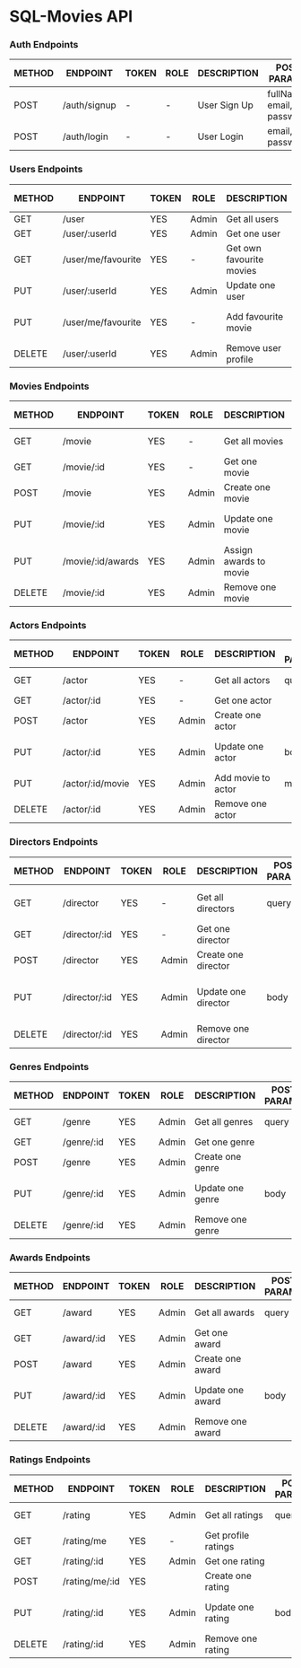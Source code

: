 # SQL-Movies API

### Auth Endpoints

| METHOD | ENDPOINT      | TOKEN | ROLE     | DESCRIPTION           | POST PARAMS                                                 | RETURNS        |
| ------ | ------------- | ----- | -------- | --------------------- | ----------------------------------------------------------- | -------------- |
| POST   | /auth/signup  | -     | -        | User Sign Up          | fullName, email, password                                   | email, token   |
| POST   | /auth/login   | -     | -        | User Login            | email, password                                             | email, token   |

### Users Endpoints

| METHOD | ENDPOINT                 | TOKEN | ROLE  | DESCRIPTION                  | POST PARAMS                | RETURNS                              |
| ------ | ------------------------ | ----- | ----- | ---------------------------- | -------------------------- | ------------------------------------ |
| GET    | /user                    | YES   | Admin | Get all users                | -                          | [{ users }]                          |
| GET    | /user/:userId            | YES   | Admin | Get one user                 | user_id                    | { user }                             |
| GET    | /user/me/favourite       | YES   | -     | Get own favourite movies     | -                          | [{ movie }]                          |
| PUT    | /user/:userId            | YES   | Admin | Update one user              | user_id, body              | { user }                             |
| PUT    | /user/me/favourite       | YES   | -     | Add favourite movie          | -                          | "Movie added" {movie}}               |
| DELETE | /user/:userId            | YES   | Admin | Remove user profile          | user_id                    | "Profile deleted"                    |

### Movies Endpoints

| METHOD | ENDPOINT           | TOKEN | ROLE                        | DESCRIPTION                       | POST PARAMS| RETURNS                      |
| ------ | ------------------ | ----- | --------------------------- | --------------------------------- | ---------- | ---------------------------- |
| GET    | /movie             | YES   | -                           | Get all movies                    | query      | [{ movies }]                 |
| GET    | /movie/:id         | YES   | -                           | Get one movie                     |            | { movie }                    |
| POST   | /movie             | YES   | Admin                       | Create one movie                  |            | { movie }                    |
| PUT    | /movie/:id         | YES   | Admin                       | Update one movie                  | req.body   | "movie updated", { movie }   |
| PUT    | /movie/:id/awards  | YES   | Admin                       | Assign awards to movie            | award_id   | "Awards assigned", { movie } |
| DELETE | /movie/:id         | YES   | Admin                       | Remove one movie                  |            | "movie deleted"              |

### Actors Endpoints

| METHOD | ENDPOINT           | TOKEN | ROLE                        | DESCRIPTION                       | POST PARAMS| RETURNS                    |
| ------ | ------------------ | ----- | --------------------------- | --------------------------------- | ---------- | -------------------------- |
| GET    | /actor             | YES   | -                           | Get all actors                    | query      | [{ actors }]               |
| GET    | /actor/:id         | YES   | -                           | Get one actor                     |            | { actor }                  |
| POST   | /actor             | YES   | Admin                       | Create one actor                  |            | { actor }                  |
| PUT    | /actor/:id         | YES   | Admin                       | Update one actor                  | body       | "actor updated", { actor } |
| PUT    | /actor/:id/movie   | YES   | Admin                       | Add movie to actor                | movie_id   | "movie added"              |
| DELETE | /actor/:id         | YES   | Admin                       | Remove one actor                  |            | "actor deleted"            |

### Directors Endpoints

| METHOD | ENDPOINT           | TOKEN | ROLE                        | DESCRIPTION                       | POST PARAMS| RETURNS                          |
| ------ | ------------------ | ----- | --------------------------- | --------------------------------- | ---------- | -------------------------------- |
| GET    | /director          | YES   | -                           | Get all directors                 | query      | [{ directors }]                  |
| GET    | /director/:id      | YES   | -                           | Get one director                  |            | { director }                     |
| POST   | /director          | YES   | Admin                       | Create one director               |            | { director }                     |
| PUT    | /director/:id      | YES   | Admin                       | Update one director               | body       | "director updated", { director } |
| DELETE | /director/:id      | YES   | Admin                       | Remove one director               |            | "director deleted"               |

### Genres Endpoints

| METHOD | ENDPOINT           | TOKEN | ROLE                        | DESCRIPTION                       | POST PARAMS| RETURNS                    |
| ------ | ------------------ | ----- | --------------------------- | --------------------------------- | ---------- | -------------------------- |
| GET    | /genre             | YES   | Admin                       | Get all genres                    | query      | [{ genres }]               |
| GET    | /genre/:id         | YES   | Admin                       | Get one genre                     |            | { genre }                  |
| POST   | /genre             | YES   | Admin                       | Create one genre                  |            | { genre }                  |
| PUT    | /genre/:id         | YES   | Admin                       | Update one genre                  | body       | "genre updated", { genre } |
| DELETE | /genre/:id         | YES   | Admin                       | Remove one genre                  |            | "genre deleted"            |

### Awards Endpoints

| METHOD | ENDPOINT           | TOKEN | ROLE                        | DESCRIPTION                       | POST PARAMS| RETURNS                    |
| ------ | ------------------ | ----- | --------------------------- | --------------------------------- | ---------- | -------------------------- |
| GET    | /award             | YES   | Admin                       | Get all awards                    | query      | [{ awards }]               |
| GET    | /award/:id         | YES   | Admin                       | Get one award                     |            | { award }                  |
| POST   | /award             | YES   | Admin                       | Create one award                  |            | { award }                  |
| PUT    | /award/:id         | YES   | Admin                       | Update one award                  | body       | "award updated", { award } |
| DELETE | /award/:id         | YES   | Admin                       | Remove one award                  |            | "award deleted"            |

### Ratings Endpoints

| METHOD | ENDPOINT            | TOKEN | ROLE                        | DESCRIPTION                        | POST PARAMS| RETURNS                    |
| ------ | ------------------- | ----- | --------------------------- | ---------------------------------- | ---------- | -------------------------- |
| GET    | /rating             | YES   | Admin                       | Get all ratings                    | query      | [{ ratings }]               |
| GET    | /rating/me          | YES   | -                           | Get profile ratings                |            | [{ ratings }]               |
| GET    | /rating/:id         | YES   | Admin                       | Get one rating                     |            | { rating }                  |
| POST   | /rating/me/:id      | YES   |                             | Create one rating                  |            | { rating }                  |
| PUT    | /rating/:id         | YES   | Admin                       | Update one rating                  | body       | "rating updated", { rating } |
| DELETE | /rating/:id         | YES   | Admin                       | Remove one rating                  |            | "rating deleted"            |